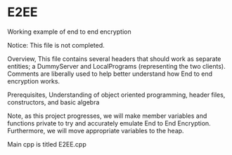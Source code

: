 # E2EE
Working example of end to end encryption

Notice: This file is not completed.

Overview, This file contains several headers that should work as separate entities; a DummyServer and LocalPrograms (representing the two clients). Comments are liberally used to help better understand how End to end encryption works.

Prerequisites, Understanding of object oriented programming, header files, constructors, and basic algebra

Note, as this project progresses, we will make member variables and functions private to try and accurately emulate End to End Encryption.
Furthermore, we will move appropriate variables to the heap.

Main cpp is titled E2EE.cpp
